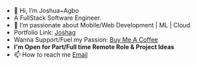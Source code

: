 
- 👋 Hi, I’m Joshua~Agbo<Joshag>
- A FullStack Software Engineer.
- 👀 I’m passionate about  Mobile/Web Development | ML | Cloud
- Portfolio Link: [Joshag](https://joshag.vercel.app)
- Wanna Support/Fuel my Passion: [Buy Me A Coffee](https://bit.ly/48zy9gJ)
- **I'm Open for Part/Full time Remote Role & Project Ideas**
- 📫 How to reach me [Email](mailto:developer.gemjoshua@gmail.com)

<!---
gemjoshua/gemjoshua is a ✨ special ✨ repository because its `README.md` (this file) appears on your GitHub profile.
You can click the Preview link to take a look at your changes.
--->
